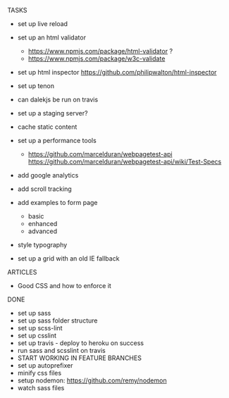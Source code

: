 TASKS
- set up live reload

- set up an html validator
    - https://www.npmjs.com/package/html-validator ?
    - https://www.npmjs.com/package/w3c-validate
- set up html inspector
    https://github.com/philipwalton/html-inspector
- set up tenon
- can dalekjs be run on travis
- set up a staging server?

- cache static content

- set up a performance tools
    - https://github.com/marcelduran/webpagetest-api
        https://github.com/marcelduran/webpagetest-api/wiki/Test-Specs

- add google analytics
- add scroll tracking
- add examples to form page
    - basic
    - enhanced
    - advanced
- style typography
- set up a grid with an old IE fallback

ARTICLES
- Good CSS and how to enforce it


DONE
- set up sass
- set up sass folder structure
- set up scss-lint
- set up csslint
- set up travis - deploy to heroku on success
- run sass and scsslint on travis
- START WORKING IN FEATURE BRANCHES
- set up autoprefixer
- minify css files
- setup nodemon: https://github.com/remy/nodemon
- watch sass files
